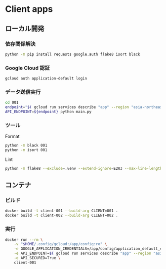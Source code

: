 Client apps
===

## ローカル開発

### 依存関係解決

```sh
python -m pip install requests google.auth flake8 isort black
```

### Google Cloud 認証

```sh
gcloud auth application-default login
```

### データ送信実行

```sh
cd 001
endpoint="$( gcloud run services describe "app" --region "asia-northeast1" --format 'value(status.url)' )"
API_ENDPOINT=${endpoint} python main.py
```

### ツール

Format

```sh
python -m black 001
python -m isort 001
```

Lint

```sh
python -m flake8 --exclude=.venv --extend-ignore=E203 --max-line-length=120 --show-source 001
```

## コンテナ

### ビルド

```sh
docker build -t client-001 --build-arg CLIENT=001 .
docker build -t client-002 --build-arg CLIENT=002 .
```

### 実行

```sh
docker run --rm \
    -v "$HOME/.config/gcloud:/app/config:ro" \
    -e GOOGLE_APPLICATION_CREDENTIALS=/app/config/application_default_credentials.json \
    -e API_ENDPOINT=$( gcloud run services describe "app" --region "asia-northeast1" --format 'value(status.url)' ) \
    -e API_SECURED=True \
    client-001
```
